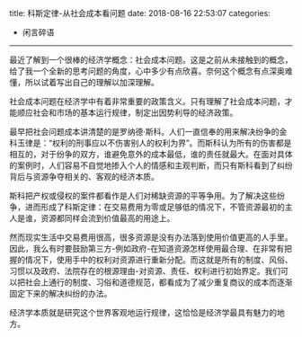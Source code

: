 title: 科斯定律-从社会成本看问题
date: 2018-08-16 22:53:07
categories:
- 闲言碎语

---

最近了解到一个很棒的经济学概念：社会成本问题。这是之前从未接触到的概念，给了我一个全新的思考问题的角度，心中多少有点欣喜。奈何这个概念有点深奥难懂，所以试着写出自己的理解以加深理解。

社会成本问题在经济学中有着非常重要的政策含义。只有理解了社会成本问题，才能顺应社会和市场的基本运行规律，制定出因势利导的经济政策。

最早把社会问题成本讲清楚的是罗纳德·斯科。人们一直信奉的用来解决纷争的金科玉律是：“权利的刑事应以不伤害别人的权利为界”。而斯科认为所有的伤害都是相互的，对于纷争的双方，谁避免意外的成本最低，谁的责任就最大。在面对具体的案例时，人们容易不自觉地掺入个人的情感和主观判断，而只有斯科看到了纠纷背后与资源争夺相关的、客观的经济本质。

斯科把产权或侵权的案件都看作是人们对稀缺资源的平等争用。为了解决这些纷争，进而形成了科斯定律：在交易费用为零或足够低的情况下，不管资源最初的主人是谁，资源都同样会流到价值最高的用途上。

然而现实生活中交易费用很高，很多资源是没有办法落到使用价值更高的人手里。因此，我么有时要鼓励第三方-例如政府-在知道资源怎样使用最合理、在非常有把握的情况下，使用手中的权利对资源进行重新分配。而这就是所有的制度、风俗、习惯以及政府、法院存在的根源理由-对资源、责任、权利进行初始界定。我们可以把社会上通行的制度、习俗和道德规范，都看成为了减少重复商议的成本而逐渐固定下来的解决纠纷的办法。

经济学本质就是研究这个世界客观地运行规律，这恰恰是经济学最具有魅力的地方。